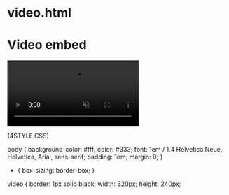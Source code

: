 # video.html


<!DOCTYPE html>
<html lang="en">
<meta charset="utf-8">
<head>
	<title>Media/embedding: Task2</title>
	<link rel="stylesheet" type="text/css" href="4sytle.css">
</head>
<body>
	<h1>Video embed</h1>
	<video controls loop autoplay muted>
	    <source src="mediasamples/rabbitmp4.mp4" type="video/mp4">
		<source src="mediasamples/rabbitwebm.webm" type="video/webm">
		<p>Your broswer doesn't support HTML5 video. Here is a <a href="rabbitmp4.mp4">link to the video</a> instead.</p>
	</video>
</body>
</html>


(4STYLE.CSS)


body {
	background-color: #fff;
	color: #333;
	font: 1em / 1.4 Helvetica Neue, Helvetica, Arial, sans-serif;
	padding: 1em;
	margin: 0;
}

* {
	box-sizing: border-box;
}

video {
	border: 1px solid black;
	width: 320px;
	height: 240px;
